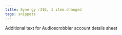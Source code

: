```yaml
---
title: Synergy r316, 1 item changed
tags: snippets
---
```


Additional text for Audioscrobbler account details sheet
